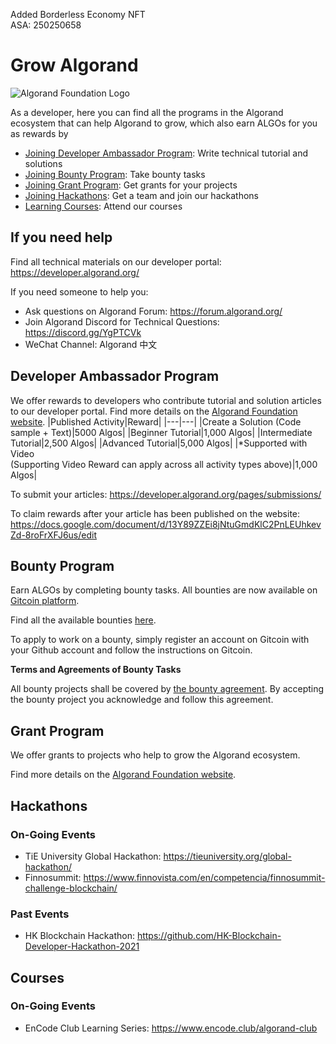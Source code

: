 Added Borderless Economy NFT  
ASA: 250250658

# Grow Algorand

![Algorand Foundation Logo](img/logo.png)

As a developer, here you can find all the programs in the Algorand ecosystem that can help Algorand to grow, which also earn ALGOs for you as rewards by

- [Joining Developer Ambassador Program](#Develop-Ambassdor-Program): Write technical tutorial and solutions
- [Joining Bounty Program](#Bounty-Program): Take bounty tasks
- [Joining Grant Program](#Grant-Program): Get grants for your projects 
- [Joining Hackathons](#Hackathons): Get a team and join our hackathons
- [Learning Courses](#Courses): Attend our courses

## If you need help
Find all technical materials on our developer portal: https://developer.algorand.org/

If you need someone to help you:
* Ask questions on Algorand Forum: https://forum.algorand.org/
* Join Algorand Discord for Technical Questions: https://discord.gg/YgPTCVk
* WeChat Channel: Algorand 中文

## Developer Ambassador Program
We offer rewards to developers who contribute tutorial and solution articles to our developer portal. Find more details on the [Algorand Foundation website](https://algorand.foundation/developers/dev-ambassadors).
|Published Activity|Reward|
|---|---|
|Create a Solution (Code sample + Text)|5000 Algos|
|Beginner Tutorial|1,000 Algos|
|Intermediate Tutorial|2,500 Algos|
|Advanced Tutorial|5,000 Algos|
|*Supported with Video<br />(Supporting Video Reward can apply across all activity types above)|1,000 Algos|


To submit your articles: https://developer.algorand.org/pages/submissions/

To claim rewards after your article has been published on the website: https://docs.google.com/document/d/13Y89ZZEi8jNtuGmdKlC2PnLEUhkevZd-8roFrXFJ6us/edit


## Bounty Program

Earn ALGOs by completing bounty tasks.
All bounties are now available on [Gitcoin platform](https://gitcoin.co/).

Find all the available bounties [here](https://gitcoin.co/explorer?network=mainnet&idx_status=open&applicants=ALL&order_by=null&org=algorand).

To apply to work on a bounty, simply register an account on Gitcoin with your Github account and follow the instructions on Gitcoin.

**Terms and Agreements of Bounty Tasks**

All bounty projects shall be covered by [the bounty agreement](./bounty-agreement.md).
By accepting the bounty project you acknowledge and follow this agreement.

## Grant Program

We offer grants to projects who help to grow the Algorand ecosystem.

Find more details on the [Algorand Foundation website](https://algorand.foundation/grants-program).

## Hackathons

### On-Going Events

* TiE University Global Hackathon: https://tieuniversity.org/global-hackathon/
* Finnosummit: https://www.finnovista.com/en/competencia/finnosummit-challenge-blockchain/

### Past Events

* HK Blockchain Hackathon: https://github.com/HK-Blockchain-Developer-Hackathon-2021

## Courses

### On-Going Events

* EnCode Club Learning Series: https://www.encode.club/algorand-club







